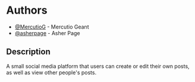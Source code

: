 
# Authors

- [@MercutioG](https://github.com/MercutioG) - Mercutio Geant
- [@asherpage](https://github.com/asherpage) - Asher Page

## Description
A small social media platform that users can create or edit their own posts, as well as view other people's posts.